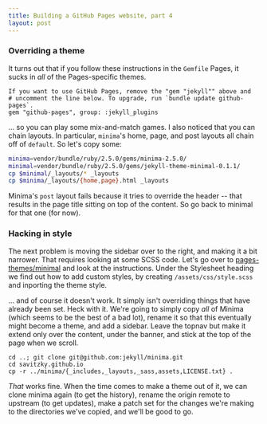 ```yaml
---
title: Building a GitHub Pages website, part 4
layout: post
---
```

### Overriding a theme

It turns out that if you follow these instructions in the `Gemfile`
Pages, it sucks in _all_ of the Pages-specific themes.

```ruby# 
If you want to use GitHub Pages, remove the "gem "jekyll"" above and
# uncomment the line below. To upgrade, run `bundle update github-pages`.
gem "github-pages", group: :jekyll_plugins

```

... so you can play some mix-and-match games.  I also noticed that you can
chain layouts.  In particular, `minima`'s home, page, and post layouts all
chain off of `default`.  So let's copy some:

```bash
minima=vendor/bundle/ruby/2.5.0/gems/minima-2.5.0/
minimal=vendor/bundle/ruby/2.5.0/gems/jekyll-theme-minimal-0.1.1/
cp $minimal/_layouts/* _layouts
cp $minima/_layouts/{home,page}.html _layouts
```

Minima's `post` layout fails because it tries to override the header -- that
results in the page title sitting on top of the content.  So go back to
minimal for that one (for now).

### Hacking in style

The next problem is moving the sidebar over to the right, and making it a bit
narrower.  That requires looking at some SCSS code.  Let's go over to
[pages-themes/minimal](https://github.com/pages-themes/minimal) and look at
the instructions.  Under the Stylesheet heading we find out how to add custom
styles, by creating `/assets/css/style.scss` and inporting the theme style.

... and of course it doesn't work.  It simply isn't overriding things that
have already been set.  Heck with it.  We're going to simply copy _all_ of
Minima (which seems to be the best of a bad lot), rename it so that this
eventually might become a theme, and add a sidebar.  Leave the topnav but make
it extend only over the content, under the banner, and stick at the top of the
page when we scroll.

```
cd ..; git clone git@github.com:jekyll/minima.git
cd savitzky.github.io
cp -r ../minima/{_includes,_layouts,_sass,assets,LICENSE.txt} .

```

_That_ works fine.  When the time comes to make a theme out of it, we can
clone minima again (to get the history), rename the origin remote to upstream
(to get updates), make a patch set for the changes we're making to the
directories we've copied, and we'll be good to go.


